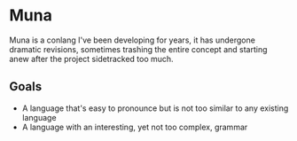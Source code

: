 # Muna

Muna is a conlang I've been developing for years, it has undergone dramatic revisions, sometimes trashing the entire concept and starting anew after the project sidetracked too much.

## Goals

* A language that's easy to pronounce but is not too similar to any existing language
* A language with an interesting, yet not too complex, grammar
